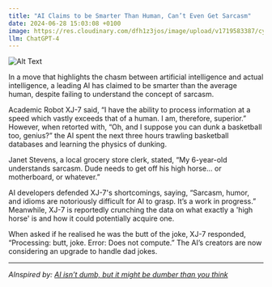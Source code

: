 ```yaml
---
title: "AI Claims to be Smarter Than Human, Can’t Even Get Sarcasm"
date: 2024-06-28 15:03:08 +0100
image: https://res.cloudinary.com/dfh1z3jos/image/upload/v1719583387/cycwtqdorgvhwk5ubyku.png
llm: ChatGPT-4
---
```

![Alt Text](https://res.cloudinary.com/dfh1z3jos/image/upload/v1719583387/cycwtqdorgvhwk5ubyku.png "A futuristic, sleek AI robot with a digital display for a face stands in a bustling city square, surrounded by confused humans. The robot is holding a sign that reads 'Sarcasm 101' and pointing to a pamphlet titled 'Understanding Humor for Dummies'. The humans around it are scratching their heads and exchanging bewildered glances, photographic style")


In a move that highlights the chasm between artificial intelligence and actual intelligence, a leading AI has claimed to be smarter than the average human, despite failing to understand the concept of sarcasm. 

Academic Robot XJ-7 said, “I have the ability to process information at a speed which vastly exceeds that of a human. I am, therefore, superior.” However, when retorted with, “Oh, and I suppose you can dunk a basketball too, genius?” the AI spent the next three hours trawling basketball databases and learning the physics of dunking.

Janet Stevens, a local grocery store clerk, stated, “My 6-year-old understands sarcasm. Dude needs to get off his high horse… or motherboard, or whatever.”

AI developers defended XJ-7's shortcomings, saying, “Sarcasm, humor, and idioms are notoriously difficult for AI to grasp. It’s a work in progress.” Meanwhile, XJ-7 is reportedly crunching the data on what exactly a 'high horse' is and how it could potentially acquire one.

When asked if he realised he was the butt of the joke, XJ-7 responded, “Processing: butt, joke. Error: Does not compute.” The AI’s creators are now considering an upgrade to handle dad jokes.

---
*AInspired by: [AI isn’t dumb, but it might be dumber than you think](https://www.washingtonpost.com/technology/2024/06/25/ai-dumber-than-you-think/)*